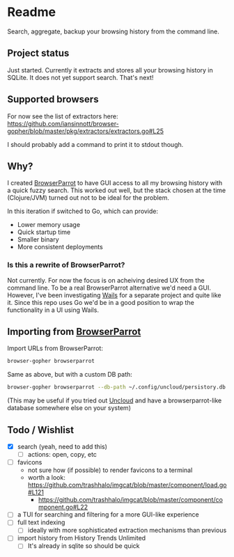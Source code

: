 # Readme

Search, aggregate, backup your browsing history from the command line.

## Project status

Just started. Currently it extracts and stores all your browsing history in SQLite. It does not yet support search. That's next!

## Supported browsers

For now see the list of extractors here: https://github.com/iansinnott/browser-gopher/blob/master/pkg/extractors/extractors.go#L25

I should probably add a command to print it to stdout though.

## Why?

I created [BrowserParrot][] to have GUI access to all my browsing history with a quick fuzzy search. This worked out well, but the stack chosen at the time (Clojure/JVM) turned out not to be ideal for the problem.

In this iteration if switched to Go, which can provide:

- Lower memory usage
- Quick startup time
- Smaller binary
- More consistent deployments

### Is this a rewrite of BrowserParrot?

Not currently. For now the focus is on acheiving desired UX from the command line. To be a real BrowserParrot alternative we'd need a GUI. However, I've been investigating [Wails](https://wails.io/) for a separate project and quite like it. Since this repo uses Go we'd be in a good position to wrap the functionality in a UI using Wails.

## Importing from [BrowserParrot][]

Import URLs from BrowserParrot:

```sh
browser-gopher browserparrot
```

Same as above, but with a custom DB path:

```sh
browser-gopher browserparrot --db-path ~/.config/uncloud/persistory.db
```

(This may be useful if you tried out [Uncloud](https://www.uncloud.gg/) and have a browserparrot-like database somewhere else on your system)

[browserparrot]: (https://www.browserparrot.com/)

## Todo / Wishlist

- [x] search (yeah, need to add this)
  - [ ] actions: open, copy, etc
- [ ] favicons
  - not sure how (if possible) to render favicons to a terminal
  - worth a look: https://github.com/trashhalo/imgcat/blob/master/component/load.go#L121
    - https://github.com/trashhalo/imgcat/blob/master/component/component.go#L22
- [ ] a TUI for searching and filtering for a more GUI-like experience
- [ ] full text indexing
  - [ ] ideally with more sophisticated extraction mechanisms than previous
- [ ] import history from History Trends Unlimited
  - [ ] It's already in sqlite so should be quick
